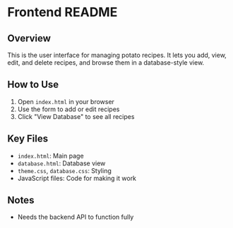# Frontend README

## Overview

This is the user interface for managing potato recipes. It lets you add, view, edit, and delete recipes, and browse them in a database-style view.

## How to Use

1.  Open `index.html` in your browser
2.  Use the form to add or edit recipes
3.  Click "View Database" to see all recipes

## Key Files

* `index.html`: Main page
* `database.html`: Database view
* `theme.css`, `database.css`: Styling
* JavaScript files: Code for making it work

## Notes

* Needs the backend API to function fully